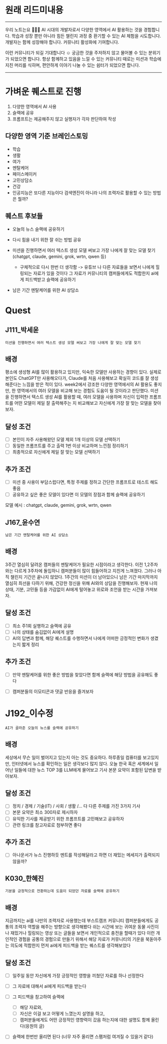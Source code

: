 # 원래 리드미내용

---
우리 노트는요 💁🏻‍♂️
AI 시대의 개발자로서 다양한 영역에서 AI 활용하는 것을 경험합니다.
학습과 성장 뿐만 아니라 힘든 챌린지 과정 중 환기할 수 있는 AI 체험을 시도합니다.
개발자는 함께 성장해야 합니다. 커뮤니티 활성화에 기여합니다.

이런 커뮤니티가 되길 기대합니다 ☺️
궁금한 것을 주저하지 않고 물어볼 수 있는 분위기가 되었으면 합니다.
항상 함께하고 있음을 느낄 수 있는 커뮤니티
때로는 미션과 학습에 지친 머리를 식히며, 편안하게 이야기 나눌 수 있는 쉼터가 되었으면 합니다.

---


# 가벼운 퀘스트로 진행

1. 다양한 영역에서 AI 사용
2. 슬랙에 공유
3. 프롬프트는 제공해주지 않고 실행자가 각자 판단하여 작성

## 다양한 영역 기준 브레인스토밍
- 학습
- 생활
- 여가
- 멘탈케어
- 페이스메이커
- 고민상담소
- 건강
- 인공지능은 또다른 지능이다 검색엔진이 아니라 나의 조력자로 활용할 수 있는  방법은 뭘까?

## 퀘스트 후보들
- 오늘의 뉴스 슬랙에 공유하기
- 다시 힘을 내기 위한 잘 쉬는 방법 공유
  
- 미션을 진행하면서 여러 텍스트 생성 모델 써보고 가장 나에게 잘 맞는 모델 찾기(chatgpt,  claude, gemini, grok, wrtn, qwen 등)
  -  구체적으로 다시 한번 더 생각함 -> 유튜브 나 다른 자료들을 보면서 나에게 힐링되는 자료가 있을 것이다 그 자료가 커뮤니티의 캠퍼들에게도 적합한지 ai에게 피드백받고 슬랙에 공유하기
- 남은 기간 멘탈케어를 위한 AI 상담소

# Quest
## J111_박세윤
`미션을 진행하면서 여러 텍스트 생성 모델 써보고 가장 나에게 잘 맞는 모델 찾기`

## 배경
평소에 생성형 AI를 많이 활용하고 있지만, 익숙한 모델만 사용하는 경향이 있다. 실제로 본인도 ChatGPT만 사용해오다가, Claude를 처음 사용해보고 확실히 코드를 잘 생성해준다는 느낌을 받은 적이 있다.  week2에서 강조한 다양한 영역에서의 AI 활용도 좋지만, 한 영역에서의 여러 모델을 비교해 보는 경험도 도움이 될 것이라고 판단했다. 미션을 진행하면서 텍스트 생성 AI를 활용할 때, 여러 모델을 사용하며 자신이 입력한 프롬프트를 어떤 모델이 제일 잘 출력해주는 지 비교해보고 자신에게 가장 잘 맞는 모델을 찾아보자. 

## 달성 조건
- [ ] 본인이 자주 사용해왔던 모델 제외 1개 이상의 모델 선택하기
- [ ] 동일한 프롬프트를 주고 출력 1번 이상 비교하며 느낀점 정리하기
- [ ] 최종적으로 자신에게 제일 잘 맞는 모델 선택하기

## 추가 조건
- [ ] 미션 중 사용이 부담스럽다면, 특정 주제를 정하고 간단한 프롬프트로 테스트 해도 좋음
- [ ] 공유하고 싶은 좋은 모델이 있다면 이 모델의 장점과 함께 슬랙에 공유하기

모델 예시 : chatgpt,  claude, gemini, grok, wrtn, qwen


## J167_윤수연
`남은 기간 멘탈케어를 위한 AI 상담소`

## 배경
3주간 열심히 달려온 캠퍼들의 멘탈케어가 필요한 시점이라고 생각한다. 이전 1,2주차와는 다르게 3주차에 돌입하니 캠퍼분들이 많이 힘들어하고 지친게 느껴졌다. 그러나 아직 챌린지 기간은 끝나지 않았다. 1주간의 미션이 더 남아있으니 남은 기간 마지막까지 열심히 최선을 다하기 위해, 건강한 정신을 위해 AI와의 상담을 진행해보자. 현재 나의 상태, 기분, 고민들 등을 가감없이 AI에게 털어놓고 위로와 조언을 받는 시간을 가져보자.

## 달성 조건
- [ ] 최소 주1회 실행하고 슬랙에 공유
- [ ] 나의 상태를 숨김없이 AI에게 설명
- [ ] AI의 답변과 함께, 해당 퀘스트를 수행하면서 나에게 어떠한 긍정적인 변화가 생겼는지 짧게 정리

## 추가 조건
- [ ] 만약 멘탈케어를 위한 좋은 방법을 찾았다면 함께 슬랙에 해당 방법을 공유해도 좋다
- [ ] 캠퍼분들의 이모티콘과 댓글 반응을 즐겨보자


# J192_이수정
`AI가 골라준 오늘의 뉴스를 슬랙에 공유하기`

## 배경
세상에서 무슨 일이 벌어지고 있는지 아는 것도 중요하다. 하루종일 컴퓨터를 보고있지만, 인터넷에서 뉴스를 확인하는 일은 생각보다 많지 않다. 오늘 한국 혹은 세계에서 일어난 일들에 대한 뉴스 TOP 3를 LLM에게 물어보고 기사 본문 요약이 포함된 답변을 받아보자. 

## 달성 조건
- [ ] 정치 / 경제 / 기술(IT) / 사회 / 생활 /… 다 다른 주제를 가진 3가지 기사
- [ ] 본문 요약은 최소 300자로 제시하자
- [ ] 유익한 기사를 제공받기 위한 프롬프트를 고민해보고 공유하자
- [ ] 관련 링크를 참고자료로 첨부하면 좋다

## 추가 조건
- [ ] 아나운서가 뉴스 진행하듯 멘트를 작성해달라고 하면 더 재밌는 메세지가 출력되지 않을까?


## K030_한혜진
`기분을 긍정적으로 전환하는데 도움이 되었던 자료를 슬랙에 공유하기`

## 배경
지금까지는 ai를 나만의 조력자로 사용했는데 부스트캠프 커뮤니티 캠퍼분들에게도 공통의 조력자 역할을 해주는 방향으로 생각해봤다
쉬는 시간에 보는 귀여운 동물 사진이나 재밌거나 힐링되는 영상 또는 글들을 보면서 개인적으로 충전을 할때가 있다 
이런 개인적인 경험을 공통의 경험으로 만들기 위해서 해당 자료가 커뮤니티의 기운을 북돋아주는 의도에 적합한지 먼저 ai에게 피드백을 받는 퀘스트를 생각해보았다

## 달성 조건
- [ ] 일주일 동안 자신에게 가장 긍정적인 영향을 끼쳤던 자료를 하나 선정한다
- [ ] 그 자료에 대해서 ai에게 피드백을 받는다 
- [ ] 그 피드백을 참고하여 슬랙에 
  - [ ] 해당 자료와, 
  - [ ] 자신은 이걸 보고 어떻게 느꼈는지 설명을 하고, 
  - [ ] 캠퍼분들에게도 어떤 긍정적인 영향력이 갔음 하는지에 대한 설명도 함께 올린다(응원의 글)   
- [ ] 슬랙에 한번만 올리면 된다 (너무 자주 올리면 스팸처럼 여겨질 수 있을거 같다) 


